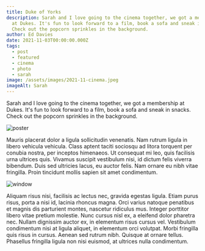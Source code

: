 ```yaml
---
title: Duke of Yorks
description: Sarah and I love going to the cinema together, we got a membership
  at Dukes. It's fun to look forward to a film, book a sofa and sneak in snacks.
  Check out the popcorn sprinkles in the background.
author: Ed Davies
date: 2021-11-03T00:00:00.000Z
tags:
  - post
  - featured
  - cinema
  - photo
  - sarah
image: /assets/images/2021-11-cinema.jpeg
imageAlt: Sarah
---
```

Sarah and I love going to the cinema together, we got a membership at Dukes. It's fun to look forward to a film, book a sofa and sneak in snacks. Check out the popcorn sprinkles in the background.

![poster](/assets/images/posters-006.png "Poster design 01")

Mauris placerat dolor a ligula sollicitudin venenatis. Nam rutrum ligula in libero vehicula vehicula. Class aptent taciti sociosqu ad litora torquent per conubia nostra, per inceptos himenaeos. Ut consequat mi leo, quis facilisis urna ultrices quis. Vivamus suscipit vestibulum nisi, id dictum felis viverra bibendum. Duis sed ultricies lacus, eu auctor felis. Nam ornare eu nibh vitae fringilla. Proin tincidunt mollis sapien sit amet condimentum.

![window](/assets/images/posters-003-01-window-copy.png "Smashed window")

Aliquam risus nisi, facilisis ac lectus nec, gravida egestas ligula. Etiam purus risus, porta a nisi id, lacinia rhoncus magna. Orci varius natoque penatibus et magnis dis parturient montes, nascetur ridiculus mus. Integer porttitor libero vitae pretium molestie. Nunc cursus nisl ex, a eleifend dolor pharetra nec. Nullam dignissim auctor ex, in elementum risus cursus vel. Vestibulum condimentum nisi at ligula aliquet, in elementum orci volutpat. Morbi fringilla quis risus in cursus. Aenean sed rutrum nibh. Quisque at ornare tellus. Phasellus fringilla ligula non nisi euismod, at ultrices nulla condimentum.